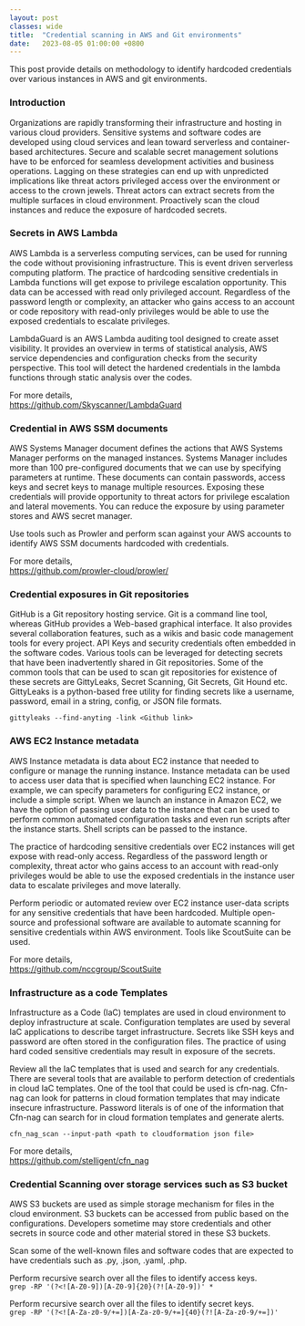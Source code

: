 ```yaml
---
layout: post
classes: wide
title:  "Credential scanning in AWS and Git environments"
date:   2023-08-05 01:00:00 +0800
--- 
```

This post provide details on methodology to identify hardcoded credentials over various instances in AWS and git environments.  

 
### Introduction

Organizations are rapidly transforming their infrastructure and hosting in various cloud providers. Sensitive systems and software codes are developed using cloud services and lean toward serverless and container-based architectures. Secure and scalable secret management solutions have to be enforced for seamless development activities and business operations. Lagging on these strategies can end up with unpredicted implications like threat actors privileged access over the environment or access to the crown jewels. Threat actors can extract secrets from the multiple surfaces in cloud environment. Proactively scan the cloud instances and reduce the exposure of hardcoded secrets.  
      
### Secrets in AWS Lambda 

AWS Lambda is a serverless computing services, can be used for running the code without provisioning infrastructure. This is event driven serverless computing platform. The practice of hardcoding sensitive credentials in Lambda functions will get expose to privilege escalation opportunity. This data can be accessed with read only privileged account. Regardless of the password length or complexity, an attacker who gains access to an account or code repository with read-only privileges would be able to use the exposed credentials to escalate privileges.  

LambdaGuard is an AWS Lambda auditing tool designed to create asset visibility. It provides an overview in terms of statistical analysis, AWS service dependencies and configuration checks from the security perspective. This tool will detect the hardened  credentials in the lambda functions through static analysis over the codes.  

For more details,     
https://github.com/Skyscanner/LambdaGuard

### Credential in AWS SSM documents

AWS Systems Manager document defines the actions that AWS Systems Manager performs on the managed instances. Systems Manager includes more than 100 pre-configured documents that we can use by specifying parameters at runtime. These documents can contain passwords, access keys and secret keys to manage multiple resources. Exposing these credentials will provide opportunity to threat actors for privilege escalation and lateral movements. You can reduce the exposure by using parameter stores and AWS secret manager.  

Use tools such as Prowler and perform scan against your AWS accounts to identify AWS SSM documents hardcoded with credentials.  

For more details,  
https://github.com/prowler-cloud/prowler/

### Credential exposures in Git repositories

GitHub is a Git repository hosting service. Git is a command line tool, whereas GitHub provides a Web-based graphical interface. It also provides several collaboration features, such as a wikis and basic code management tools for every project. API Keys and security credentials often embedded in the software codes. Various tools can be leveraged for detecting secrets that have been inadvertently shared in Git repositories. Some of the common tools that can be used to scan git repositories for existence of these secrets are GittyLeaks, Secret Scanning, Git Secrets, Git Hound etc. GittyLeaks is a python-based free utility for finding secrets like a username, password, email in a string, config, or JSON file formats.  

`gittyleaks --find-anyting -link <Github link>`

### AWS EC2 Instance metadata
AWS Instance metadata is data about EC2 instance that needed to configure or manage the running instance. Instance metadata can be used to access user data that is specified when launching EC2 instance. For example, we can specify parameters for configuring EC2 instance, or include a simple script. When we launch an instance in Amazon EC2, we have the option of passing user data to the instance that can be used to perform common automated configuration tasks and even run scripts after the instance starts. Shell scripts can be passed to the instance.  

The practice of hardcoding sensitive credentials over EC2 instances will get expose with read-only access. Regardless of the password length or complexity, threat actor who gains access to an account with read-only privileges would be able to use the exposed credentials in the instance user data to escalate privileges and move laterally.  

Perform periodic or automated review over EC2 instance user-data scripts for any sensitive credentials that have been hardcoded. Multiple open-source and professional software are available to automate scanning for sensitive credentials within AWS environment. Tools like ScoutSuite can be used.  
 
For more details,  
https://github.com/nccgroup/ScoutSuite   

### Infrastructure as a code Templates

Infrastructure as a Code (IaC) templates are used in cloud environment to deploy infrastructure at scale. Configuration templates are used by several IaC applications to describe target infrastructure. Secrets like SSH keys and password are often stored in the configuration files. The practice of using hard coded sensitive credentials may result in exposure of the secrets.  
 
Review all the IaC templates that is used and search for any credentials. There are several tools that are available to perform detection of credentials in cloud IaC templates. One of the tool that could be used is cfn-nag. Cfn-nag can look for patterns in cloud formation templates that may indicate insecure infrastructure. Password literals is of one of the information that Cfn-nag can search for in cloud formation templates and generate alerts.  

`cfn_nag_scan --input-path <path to cloudformation json file>`  

For more details,  
https://github.com/stelligent/cfn_nag

### Credential Scanning over storage services such as S3 bucket

AWS S3 buckets are used as simple storage mechanism for files in the cloud environment. S3 buckets can be accessed from public based on the configurations. Developers sometime may store credentials and other secrets in source code and other material stored in these S3 buckets.   

Scan some of the well-known files and software codes that are expected to have credentials such as .py, .json, .yaml, .php.  

Perform recursive search over all the files to identify access keys.  
`grep -RP '(?<![A-Z0-9])[A-Z0-9]{20}(?![A-Z0-9])' *`  

Perform recursive search over all the files to identify secret keys.  
`grep -RP '(?<![A-Za-z0-9/+=])[A-Za-z0-9/+=]{40}(?![A-Za-z0-9/+=])'`  



